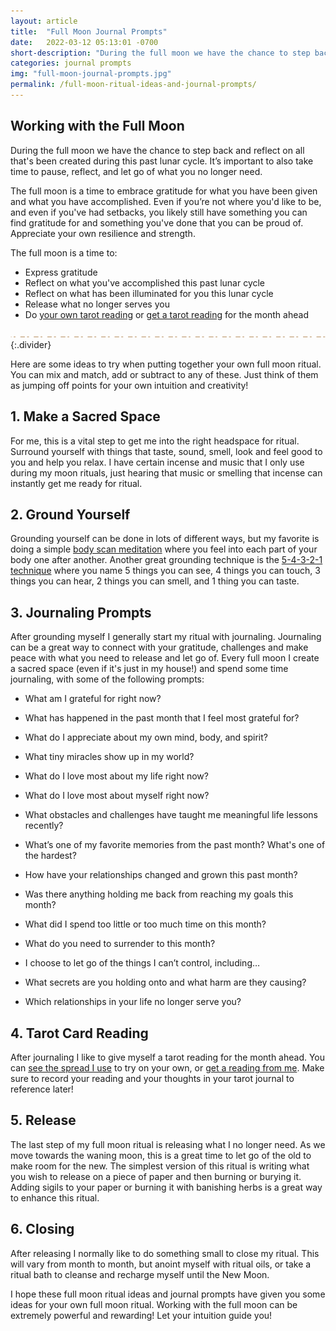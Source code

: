 ```yaml
---
layout: article
title:  "Full Moon Journal Prompts"
date:   2022-03-12 05:13:01 -0700
short-description: "During the full moon we have the chance to step back and reflect on all that's been created during this past lunar cycle. It’s important to also take time to pause, reflect, and let go of what you no longer need."
categories: journal prompts
img: "full-moon-journal-prompts.jpg"
permalink: /full-moon-ritual-ideas-and-journal-prompts/
---
```

## Working with the Full Moon
During the full moon we have the chance to step back and reflect on all that's been created during this past lunar cycle. It’s important to also take time to pause, reflect, and let go of what you no longer need.

The full moon is a time to embrace gratitude for what you have been given and what you have accomplished. Even if you’re not where you'd like to be, and even if you've had setbacks, you likely still have something you can find gratitude for and something you've done that you can be proud of. Appreciate your own resilience and strength.

The full moon is a time to:
* Express gratitude
* Reflect on what you've accomplished this past lunar cycle
* Reflect on what has been illuminated for you this lunar cycle
* Release what no longer serves you
* Do [your own tarot reading](/free-tarot-spreads/full-moon-tarot-spread) or [get a tarot reading](https://shop.arabellascraft.com/l/MonthAheadTarotReading) for the month ahead

![](/assets/img/divider.svg){:.divider}

Here are some ideas to try when putting together your own full moon ritual. You can mix and match, add or subtract to any of these. Just think of them as jumping off points for your own intuition and creativity!

## 1. Make a Sacred Space
For me, this is a vital step to get me into the right headspace for ritual. Surround yourself with things that taste, sound, smell, look and feel good to you and help you relax. I have certain incense and music that I only use during my moon rituals, just hearing that music or smelling that incense can instantly get me ready for ritual.

## 2. Ground Yourself
Grounding yourself can be done in lots of different ways, but my favorite is doing a simple [body scan meditation](https://stopbreathethink.com/anxiety/body-scan/) where you feel into each part of your body one after another. Another great grounding technique is the [5-4-3-2-1 technique](https://www.mondaycampaigns.org/wp-content/uploads/2021/06/destress-monday-infographic-54321-grounding-technique.png) where you name 5 things you can see, 4 things you can touch, 3 things you can hear, 2 things you can smell, and 1 thing you can taste.

## 3. Journaling Prompts
After grounding myself I generally start my ritual with journaling. Journaling can be a great way to connect with your gratitude, challenges and make peace with what you need to release and let go of. Every full moon I create a sacred space (even if it's just in my house!) and spend some time journaling, with some of the following prompts:

* What am I grateful for right now?
* What has happened in the past month that I feel most grateful for?
* What do I appreciate about my own mind, body, and spirit?
* What tiny miracles show up in my world?
* What do I love most about my life right now?
* What do I love most about myself right now?

* What obstacles and challenges have taught me meaningful life lessons recently?
* What’s one of my favorite memories from the past month? What's one of the hardest?
* How have your relationships changed and grown this past month?
* Was there anything holding me back from reaching my goals this month?
* What did I spend too little or too much time on this month?

* What do you need to surrender to this month?
* I choose to let go of the things I can’t control, including…
* What secrets are you holding onto and what harm are they causing?
* Which relationships in your life no longer serve you?

## 4. Tarot Card Reading
After journaling I like to give myself a tarot reading for the month ahead. You can [see the spread I use]((/free-tarot-spreads/full-moon-tarot-spread)) to try on your own, or [get a reading from me](https://shop.arabellascraft.com/l/MonthAheadTarotReading). Make sure to record your reading and your thoughts in your tarot journal to reference later!

## 5. Release
The last step of my full moon ritual is releasing what I no longer need. As we move towards the waning moon, this is a great time to let go of the old to make room for the new. The simplest version of this ritual is writing what you wish to release on a piece of paper and then burning or burying it. Adding sigils to your paper or burning it with banishing herbs is a great way to enhance this ritual.

## 6. Closing
After releasing I normally like to do something small to close my ritual. This will vary from month to month, but anoint myself with ritual oils, or take a ritual bath to cleanse and recharge myself until the New Moon.

I hope these full moon ritual ideas and journal prompts have given you some ideas for your own full moon ritual. Working with the full moon can be extremely powerful and rewarding! Let your intuition guide you! 
